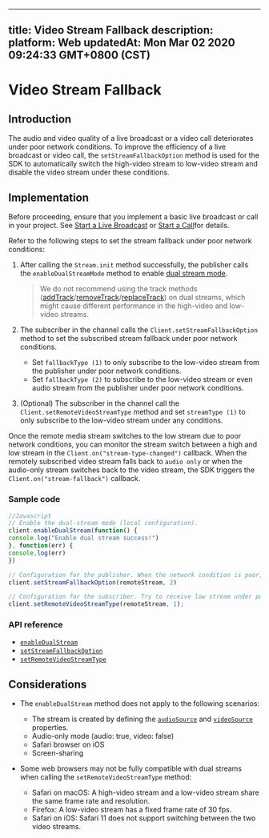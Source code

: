 
---
title: Video Stream Fallback
description: 
platform: Web
updatedAt: Mon Mar 02 2020 09:24:33 GMT+0800 (CST)
---
# Video Stream Fallback
## Introduction

The audio and video quality of a live broadcast or a video call deteriorates under poor network conditions. To improve the efficiency of a live broadcast or video call, the `setStreamFallbackOption` method is used for the SDK to automatically switch the high-video stream to low-video stream and disable the video stream under these conditions.


## Implementation

Before proceeding, ensure that you implement a basic live broadcast or call in your project. See [Start a Live Broadcast](../../en/Interactive%20Broadcast/start_live_web.md) or [Start a Call](../../en/Interactive%20Broadcast/start_call_web.md)for details.

Refer to the following steps to set the stream fallback under poor network conditions:

1. After calling the `Stream.init` method successfully, the publisher calls the `enableDualStreamMode` method to enable [dual stream mode](https://docs.agora.io/en/Agora%20Platform/terms?platform=All%20Platforms#a-name-dualadual-stream-mode).
	> We do not recommend using the track methods ([addTrack](https://docs.agora.io/en/Interactive%20Broadcast/API%20Reference/web/interfaces/agorartc.stream.html#addtrack)/[removeTrack](https://docs.agora.io/en/Interactive%20Broadcast/API%20Reference/web/interfaces/agorartc.stream.html#removetrack)/[replaceTrack](https://docs.agora.io/en/Interactive%20Broadcast/API%20Reference/web/interfaces/agorartc.stream.html#replacetrack)) on dual streams, which might cause different performance in the high-video and low-video streams.

2. The subscriber in the channel calls the `Client.setStreamFallbackOption` method to set the subscribed stream fallback under poor network conditions.
	- Set `fallbackType (1)` to only subscribe to the low-video stream from the publisher under poor network conditions.
	- Set `fallbackType (2)` to subscribe to the low-video stream or even audio stream from the publisher under poor network conditions.

3. (Optional) The subscriber in the channel call the `Client.setRemoteVideoStreamType` method and set `streamType (1)` to only subscribe to the low-video stream under any conditions.
	
Once the remote media stream switches to the low stream due to poor network conditions, you can monitor the stream switch between a high and low stream in the `Client.on("stream-type-changed")` callback. When the remotely subscribed video stream falls back to `audio only` or when the audio-only stream switches back to the video stream, the SDK triggers the `Client.on("stream-fallback")` callback. 



### Sample code

```javascript
//Javascript
// Enable the dual-stream mode (local configuration).
client.enableDualStream(function() {
console.log("Enable dual stream success!")
}, function(err) {
console,log(err)
})

// Configuration for the publisher. When the network condition is poor, send audio only. 
client.setStreamFallbackOption(remoteStream, 2)

// Configuration for the subscriber. Try to receive low stream under poor network conditions. When the current network conditions are not sufficient for video streams, receive audio only. 
client.setRemoteVideoStreamType(remoteStream, 1);
```

### API reference

- [`enableDualStream`](https://docs.agora.io/en/Interactive%20Broadcast/API%20Reference/web/interfaces/agorartc.client.html#enabledualstream)
- [`setStreamFallbackOption`](https://docs.agora.io/en/Interactive%20Broadcast/API%20Reference/web/interfaces/agorartc.client.html#setstreamfallbackoption)
- [`setRemoteVideoStreamType`](https://docs.agora.io/en/Interactive%20Broadcast/API%20Reference/web/interfaces/agorartc.client.html#setremotevideostreamtype)

## Considerations

- The `enableDualStream` method does not apply to the following scenarios:
  - The stream is created by defining the [`audioSource`](https://docs.agora.io/en/Interactive%20Broadcast/API%20Reference/web/interfaces/agorartc.streamspec.html#audiosource) and [`videoSource`](https://docs.agora.io/en/Interactive%20Broadcast/API%20Reference/web/interfaces/agorartc.streamspec.html#videosource) properties.
  - Audio-only mode (audio: true, video: false)
  - Safari browser on iOS
  - Screen-sharing

- Some web browsers may not be fully compatible with dual streams when calling the `setRemoteVideoStreamType` method:
  - Safari on macOS: A high-video stream and a low-video stream share the same frame rate and resolution.
  - Firefox: A low-video stream has a fixed frame rate of 30 fps.
  - Safari on iOS: Safari 11 does not support switching between the two video streams.


